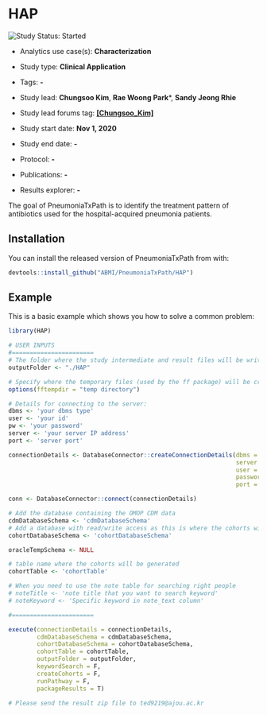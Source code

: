 
# HAP

<!-- badges: start -->
<img src="https://img.shields.io/badge/Study%20Status-Started-blue.svg" alt="Study Status: Started">

- Analytics use case(s): **Characterization**
- Study type: **Clinical Application**
- Tags: **-**

- Study lead: **Chungsoo Kim**, **Rae Woong Park***, **Sandy Jeong Rhie**
- Study lead forums tag: **[[Chungsoo_Kim]](https://forums.ohdsi.org/u/Chungsoo_Kim)**
- Study start date: **Nov 1, 2020**
- Study end date: **-**
- Protocol: **-**
- Publications: **-**
- Results explorer: **-**

<!-- badges: end -->

The goal of PneumoniaTxPath is to identify the treatment pattern of antibiotics used for the hospital-acquired pneumonia patients.

## Installation

You can install the released version of PneumoniaTxPath from with:

``` r
devtools::install_github("ABMI/PneumoniaTxPath/HAP")
```

## Example

This is a basic example which shows you how to solve a common problem:

``` r
library(HAP)

# USER INPUTS
#=======================
# The folder where the study intermediate and result files will be written:
outputFolder <- "./HAP"

# Specify where the temporary files (used by the ff package) will be created:
options(fftempdir = "temp directory")

# Details for connecting to the server:
dbms <- 'your dbms type'
user <- 'your id'
pw <- 'your password'
server <- 'your server IP address'
port <- 'server port'

connectionDetails <- DatabaseConnector::createConnectionDetails(dbms = dbms,
                                                                server = server,
                                                                user = user,
                                                                password = pw,
                                                                port = port)

conn <- DatabaseConnector::connect(connectionDetails)

# Add the database containing the OMOP CDM data
cdmDatabaseSchema <- 'cdmDatabaseSchema'
# Add a database with read/write access as this is where the cohorts will be generated
cohortDatabaseSchema <- 'cohortDatabaseSchema'

oracleTempSchema <- NULL

# table name where the cohorts will be generated
cohortTable <- 'cohortTable'

# When you need to use the note table for searching right people
# noteTitle <- 'note title that you want to search keyword'
# noteKeyword <- 'Specific keyword in note_text column'

#=======================

execute(connectionDetails = connectionDetails,
        cdmDatabaseSchema = cdmDatabaseSchema,
        cohortDatabaseSchema = cohortDatabaseSchema,
        cohortTable = cohortTable,
        outputFolder = outputFolder,
        keywordSearch = F,
        createCohorts = F,
        runPathway = F,
        packageResults = T)

# Please send the result zip file to ted9219@ajou.ac.kr
```
